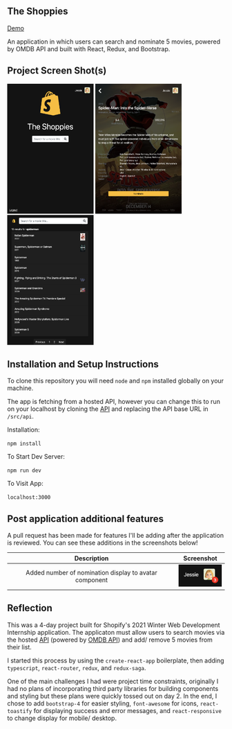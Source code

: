 ## The Shoppies 
[Demo](https://the-shoppies-award.herokuapp.com/welcome)

An application in which users can search and nominate 5 movies, powered by OMDB API and built with React, Redux, and Bootstrap.

## Project Screen Shot(s)

<p float="left">
  <img src="src/assets/screenshots/HomeScreen.png" alt="Home Screen Mobile" width="200" height="300"/>
  <img src="src/assets/screenshots/MovieInfoScreenMobile.png" alt="Movie Info Screen Mobile" width="200" height="300"/>
  <img src="src/assets/screenshots/SearchResultsScreen.png" alt="Search Results Screen Mobile" width="200" height="300"/>
</p>

## Installation and Setup Instructions

To clone this repository you will need `node` and `npm` installed globally on your machine.  

The app is fetching from a hosted API, however you can change this to run on your localhost by cloning the [API](https://github.com/JessieW0010/shoppies-api) and replacing the API base URL in `/src/api`.

Installation:

`npm install`   

To Start Dev Server:

`npm run dev`  

To Visit App:

`localhost:3000`  

## Post application additional features

A pull request has been made for features I'll be adding after the application is reviewed. You can see these additions in the screenshots below!

| Description             |  Screenshot |
:-------------------------:|:-------------------------:
Added number of nomination display to avatar component  |  <img src="src/assets/screenshots/NumNominations.png" alt="Num nominations display" width="100"/>


## Reflection

This was a 4-day project built for Shopify's 2021 Winter Web Development Internship application. The applicaton must allow users to search movies via the hosted [API](https://frozen-dusk-95287.herokuapp.com) (powered by [OMDB API](http://www.omdbapi.com)) and add/ remove 5 movies from their list.

I started this process by using the `create-react-app` boilerplate, then adding `typescript`, `react-router`, `redux`, and `redux-saga`.

One of the main challenges I had were project time constraints, originally I had no plans of incorporating third party libraries for building components and styling but these plans were quickly tossed out on day 2. In the end, I chose to add `bootstrap-4` for easier styling, `font-awesome` for icons, `react-toastify` for displaying success and error messages, and `react-responsive` to change display for mobile/ desktop. 
